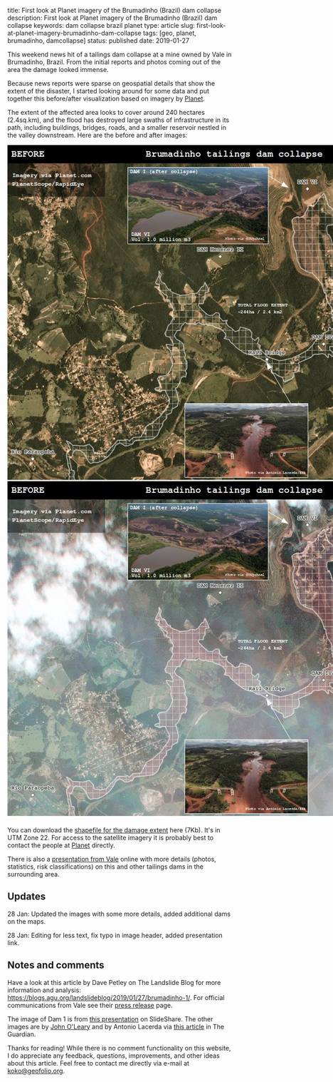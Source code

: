 title: First look at Planet imagery of the Brumadinho (Brazil) dam collapse
description: First look at Planet imagery of the Brumadinho (Brazil) dam collapse
keywords: dam collapse brazil planet
type: article
slug: first-look-at-planet-imagery-brumadinho-dam-collapse
tags: [geo, planet, brumadinho, damcollapse]
status: published
date: 2019-01-27


This weekend news hit of a tailings dam collapse at a mine owned by Vale in Brumadinho, Brazil. From the initial reports and photos coming out of the area the damage looked immense. 

Because news reports were sparse on geospatial details that show the extent of the disaster, I started looking around for some data and put together this before/after visualization based on imagery by <a href="https://planet.com">Planet</a>.

The extent of the affected area looks to cover around 240 hectares (2.4sq.km), and the flood has destroyed large swaths of infrastructure in its path, including buildings, bridges, roads, and a smaller reservoir nestled in the valley downstream. Here are the before and after images:

</arcile>
</div>

<div style="width:1054px;margin:auto;margin-bottom:20px;">
<div class="juxtapose">
<img src="before_v1.jpg">
<img src="after_v1.jpg">
</div>
</div>

<div class="content">
<article>

<p>You can download the <a href="brumadinho_damage_extent.zip">shapefile for the damage extent</a> here (7Kb). It's in UTM Zone 22. For access to the satellite imagery it is probably best to contact the people at <a href="https://planet.com">Planet</a> directly.</p>

<p>There is also a <a href="https://www.slideshare.net/comcbhvelhas/barragens-de-mineracaovale">presentation from Vale</a> online with more details (photos, statistics, risk classifications) on this and other tailings dams in the surrounding area.</p>

<script src="https://cdn.knightlab.com/libs/juxtapose/latest/js/juxtapose.min.js"></script>
<link rel="stylesheet" href="https://cdn.knightlab.com/libs/juxtapose/latest/css/juxtapose.css">

<div class="notes-and-comments">
<h2 class='notes-and-comments'>Updates</h2>
<p class="notes-and-comments">
    28 Jan: Updated the images with some more details, added additional dams on the maps.
</p>
<p class="notes-and-comments">
    28 Jan: Editing for less text, fix typo in image header, added presentation link.
</p>
<h2 class='notes-and-comments'>Notes and comments</h2>

<p class="notes-and-comments">
Have a look at this article by Dave Petley on The Landslide Blog for more information and analysis: <a href="https://blogs.agu.org/landslideblog/2019/01/27/brumadinho-1/">https://blogs.agu.org/landslideblog/2019/01/27/brumadinho-1/</a>. For official communications from Vale see their <a href="http://www.vale.com/EN/aboutvale/reports/atualizacoes_brumadinho_home/Pages/default.aspx">press release</a> page.
</p>

<p class="notes-and-comments">
The image of Dam 1 is from <a href="https://www.slideshare.net/comcbhvelhas/barragens-de-mineracaovale">this presentation</a> on SlideShare. The other images are by <a href="https://twitter.com/OLjohnel">John O'Leary</a> and by Antonio Lacerda via <a href="https://www.theguardian.com/world/2019/jan/26/hundreds-feared-dead-brazil-dam-collapse-releases-mud-tide">this article</a> in The Guardian.
</p>

<p class="notes-and-comments">
Thanks for reading! While there is no comment functionality on this website, I do appreciate any feedback, questions, improvements, and other ideas about this article. Feel free to contact me directly via e-mail at <a href="mailto:koko@geofolio.org">koko@geofolio.org</a>.
</p>

</div>
